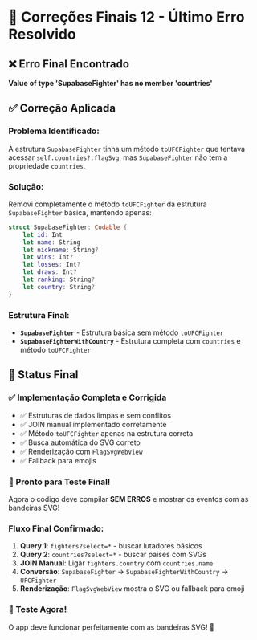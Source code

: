 # 🔧 Correções Finais 12 - Último Erro Resolvido

## ❌ Erro Final Encontrado

**Value of type 'SupabaseFighter' has no member 'countries'**

## ✅ Correção Aplicada

### **Problema Identificado:**
A estrutura `SupabaseFighter` tinha um método `toUFCFighter` que tentava acessar `self.countries?.flagSvg`, mas `SupabaseFighter` não tem a propriedade `countries`.

### **Solução:**
Removi completamente o método `toUFCFighter` da estrutura `SupabaseFighter` básica, mantendo apenas:

```swift
struct SupabaseFighter: Codable {
    let id: Int
    let name: String
    let nickname: String?
    let wins: Int?
    let losses: Int?
    let draws: Int?
    let ranking: String?
    let country: String?
}
```

### **Estrutura Final:**
- **`SupabaseFighter`** - Estrutura básica sem método `toUFCFighter`
- **`SupabaseFighterWithCountry`** - Estrutura completa com `countries` e método `toUFCFighter`

## 🎯 Status Final

### **✅ Implementação Completa e Corrigida**
- ✅ Estruturas de dados limpas e sem conflitos
- ✅ JOIN manual implementado corretamente
- ✅ Método `toUFCFighter` apenas na estrutura correta
- ✅ Busca automática do SVG correto
- ✅ Renderização com `FlagSvgWebView`
- ✅ Fallback para emojis

### **🎉 Pronto para Teste Final!**

Agora o código deve compilar **SEM ERROS** e mostrar os eventos com as bandeiras SVG!

### **Fluxo Final Confirmado:**
1. **Query 1**: `fighters?select=*` - buscar lutadores básicos
2. **Query 2**: `countries?select=*` - buscar países com SVGs
3. **JOIN Manual**: Ligar `fighters.country` com `countries.name`
4. **Conversão**: `SupabaseFighter` → `SupabaseFighterWithCountry` → `UFCFighter`
5. **Renderização**: `FlagSvgWebView` mostra o SVG ou fallback para emoji

### **🚀 Teste Agora!**

O app deve funcionar perfeitamente com as bandeiras SVG! 🎉 